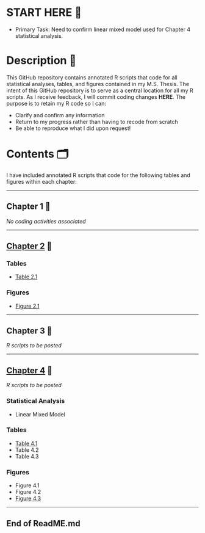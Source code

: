 # **START HERE** :rocket:
* Primary Task: Need to confirm linear mixed model used for Chapter 4 statistical analysis.

# Description :thought_balloon:
This GitHub repository contains annotated R scripts that code for all statistical analyses, tables, and figures contained in my M.S. Thesis. 
The intent of this GitHub repository is to serve as a central location for all my R scripts. As I receive feedback, I will commit coding changes **HERE**. 
The purpose is to retain my R code so I can: 

- Clarify and confirm any information
- Return to my progress rather than having to recode from scratch
- Be able to reproduce what I did upon request!

# Contents :card_index_dividers:
I have included annotated R scripts that code for the following tables and figures within each chapter:

--------------------------------------

## Chapter 1 :open_book:
_No coding activities associated_

---------------------------------------

## [Chapter 2](Johnson_Chapter_2_R_Scripts) :dna:
### Tables 
- [Table 2.1](Johnson_Chapter_2_R_Scripts/Johnson_Chapter_2_Table_2.1_R_Script.txt)
### Figures
- [Figure 2.1](Johnson_Chapter_2_R_Scripts/Johnson_Chapter_2_Figure_2.1_R_Script.txt)

---------------------------------------

## Chapter 3 :microbe:
_R scripts to be posted_

---------------------------------------

## [Chapter 4](Johnson_Chapter_4_R_Scripts) :test_tube:
_R scripts to be posted_
### Statistical Analysis
- Linear Mixed Model
### Tables
- [Table 4.1](Johnson_Chapter_4_R_Scripts/Johnson_Chapter_4_Table_4.1_R_Script.txt)
- Table 4.2
- Table 4.3
### Figures
- Figure 4.1
- Figure 4.2
- [Figure 4.3](Johnson_Chapter_4_R_Scripts/Johnson_Chapter_4_Figure_4.3_R_Script.txt)

---------------------------------------

## End of ReadME.md
